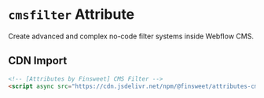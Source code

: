 # `cmsfilter` Attribute

Create advanced and complex no-code filter systems inside Webflow CMS.

## CDN Import

```html
<!-- [Attributes by Finsweet] CMS Filter -->
<script async src="https://cdn.jsdelivr.net/npm/@finsweet/attributes-cmsfilter@1/cmsfilter.js"></script>
```
